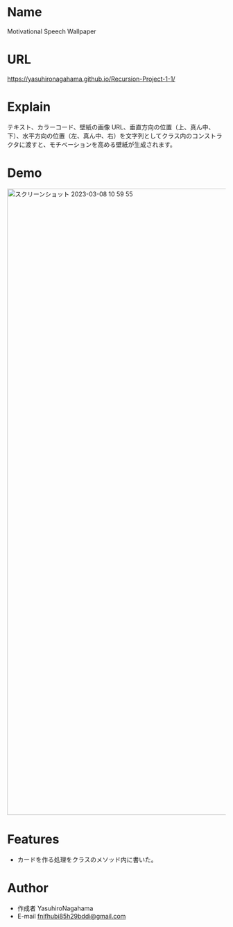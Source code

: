 # Name

Motivational Speech Wallpaper

# URL
https://yasuhironagahama.github.io/Recursion-Project-1-1/

# Explain

テキスト、カラーコード、壁紙の画像 URL、垂直方向の位置（上、真ん中、下）、水平方向の位置（左、真ん中、右）を文字列としてクラス内のコンストラクタに渡すと、モチベーションを高める壁紙が生成されます。

# Demo

<img width="1440" alt="スクリーンショット 2023-03-08 10 59 55" src="https://user-images.githubusercontent.com/125679029/223600061-2ba590f5-4932-4608-9c91-7a5f4a85589b.png">


# Features

* カードを作る処理をクラスのメソッド内に書いた。

# Author

* 作成者 YasuhiroNagahama
* E-mail fnifhubi85h29bddi@gmail.com
